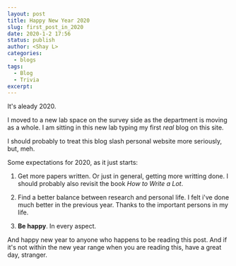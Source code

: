```yaml
---
layout: post
title: Happy New Year 2020
slug: first_post_in_2020
date: 2020-1-2 17:56
status: publish
author: <Shay L>
categories: 
  - blogs
tags: 
  - Blog
  - Trivia
excerpt: 
---
```



It's aleady 2020. 

I moved to a new lab space on the survey side as the department is moving as a whole. 
I am sitting in this new lab typing my first *real* blog on this site. 

I should probably to treat this blog slash personal website more seriously, but, meh. 

Some expectations for 2020, as it just starts:

1. Get more papers written. Or just in general, getting more writting done. 
I should probably also revisit the book *How to Write a Lot*. 

2. Find a better balance between research and personal life. 
I felt i've done much better in the previous year. 
Thanks to the important persons in my life.

3. **Be happy**. In every aspect.

And happy new year to anyone who happens to be reading this post. 
And if it's not within the new year range when you are reading this, have a great day, stranger. 
